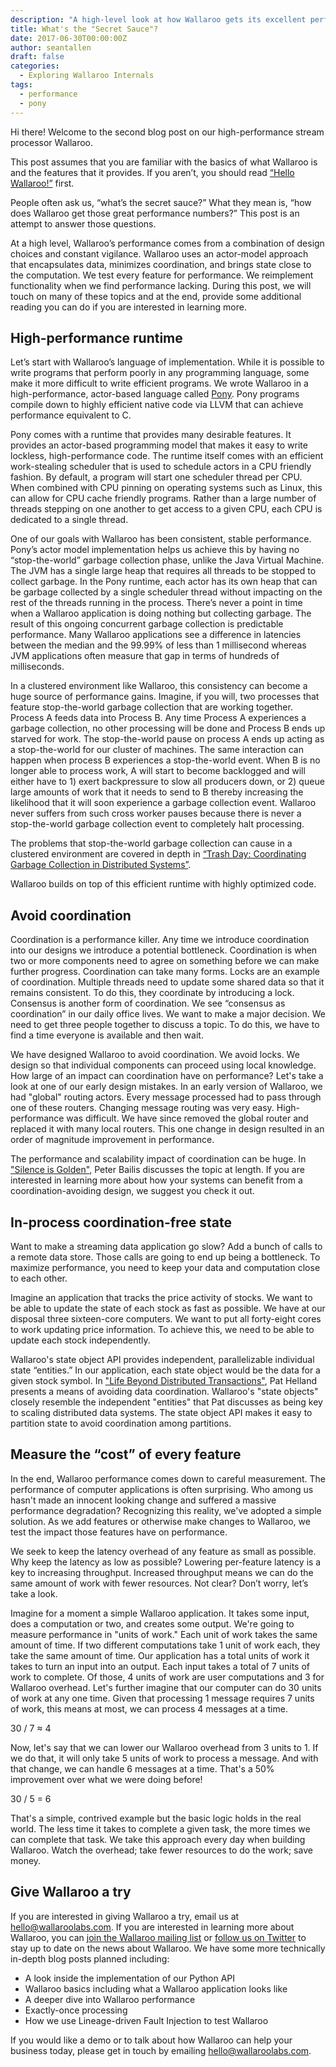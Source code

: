 ```yaml
---
description: "A high-level look at how Wallaroo gets its excellent performance."
title: What's the "Secret Sauce"?
date: 2017-06-30T00:00:00Z
author: seantallen
draft: false
categories: 
  - Exploring Wallaroo Internals
tags:
  - performance
  - pony
---
```

Hi there! Welcome to the second blog post on our high-performance stream processor Wallaroo.
 
This post assumes that you are familiar with the basics of what Wallaroo is and the features that it provides. If you aren’t, you should read [“Hello Wallaroo!”](http://blog.wallaroolabs.com/2017/03/hello-wallaroo/) first.
 
People often ask us, “what’s the secret sauce?” What they mean is, “how does Wallaroo get those great performance numbers?” This post is an attempt to answer those questions. 
 
At a high level, Wallaroo’s performance comes from a combination of design choices and constant vigilance. Wallaroo uses an actor-model approach that encapsulates data, minimizes coordination, and brings state close to the computation. We test every feature for performance. We reimplement functionality when we find performance lacking.  During this post, we will touch on many of these topics and at the end, provide some additional reading you can do if you are interested in learning more.
 
## High-performance runtime
 
Let’s start with Wallaroo’s language of implementation. While it is possible to write programs that perform poorly in any programming language, some make it more difficult to write efficient programs. We wrote Wallaroo in a high-performance, actor-based language called [Pony](http://www.ponylang.org). Pony programs compile down to highly efficient native code via LLVM that can achieve performance equivalent to C. 
 
Pony comes with a runtime that provides many desirable features. It provides an actor-based programming model that makes it easy to write lockless, high-performance code. The runtime itself comes with an efficient work-stealing scheduler that is used to schedule actors in a CPU friendly fashion. By default, a program will start one scheduler thread per CPU. When combined with CPU pinning on operating systems such as Linux, this can allow for CPU cache friendly programs. Rather than a large number of threads stepping on one another to get access to a given CPU, each CPU is dedicated to a single thread. 
 
One of our goals with Wallaroo has been consistent, stable performance. Pony’s actor model implementation helps us achieve this by having no “stop-the-world” garbage collection phase, unlike the Java Virtual Machine. The JVM has a single large heap that requires all threads to be stopped to collect garbage. In the Pony runtime, each actor has its own heap that can be garbage collected by a single scheduler thread without impacting on the rest of the threads running in the process. There’s never a point in time when a Wallaroo application is doing nothing but collecting garbage. The result of this ongoing concurrent garbage collection is predictable performance. Many Wallaroo applications see a difference in latencies between the median and the 99.99% of less than 1 millisecond whereas JVM applications often measure that gap in terms of hundreds of milliseconds. 
 
In a clustered environment like Wallaroo, this consistency can become a huge source of performance gains. Imagine, if you will, two processes that feature stop-the-world garbage collection that are working together. Process A feeds data into Process B. Any time Process A experiences a garbage collection, no other processing will be done and Process B ends up starved for work. The stop-the-world pause on process A ends up acting as a stop-the-world for our cluster of machines. The same interaction can happen when process B experiences a stop-the-world event. When B is no longer able to process work, A will start to become backlogged and will either have to 1) exert backpressure to slow all producers down, or 2) queue large amounts of work that it needs to send to B thereby increasing the likelihood that it will soon experience a garbage collection event. Wallaroo never suffers from such cross worker pauses because there is never a stop-the-world garbage collection event to completely halt processing. 
 
The problems that stop-the-world garbage collection can cause in a clustered environment are covered in depth in [“Trash Day: Coordinating Garbage Collection in Distributed Systems”](https://www.usenix.org/system/files/conference/hotos15/hotos15-paper-maas.pdf).
 
Wallaroo builds on top of this efficient runtime with highly optimized code.
 
## Avoid coordination
 
Coordination is a performance killer. Any time we introduce coordination into our designs we introduce a potential bottleneck. Coordination is when two or more components need to agree on something before we can make further progress. Coordination can take many forms.  Locks are an example of coordination. Multiple threads need to update some shared data so that it remains consistent. To do this, they coordinate by introducing a lock. Consensus is another form of coordination. We see “consensus as coordination” in our daily office lives. We want to make a major decision. We need to get three people together to discuss a topic. To do this, we have to find a time everyone is available and then wait. 
 
We have designed Wallaroo to avoid coordination. We avoid locks. We design so that individual components can proceed using local knowledge. How large of an impact can coordination have on performance? Let's take a look at one of our early design mistakes. In an early version of Wallaroo, we had "global" routing actors. Every message processed had to pass through one of these routers. Changing message routing was very easy. High-performance was difficult. We have since removed the global router and replaced it with many local routers. This one change in design resulted in an order of magnitude improvement in performance.
 
The performance and scalability impact of coordination can be huge.  In ["Silence is Golden"](https://www.youtube.com/watch?v=EYJnWttrC9k), Peter Bailis discusses the topic at length. If you are interested in learning more about how your systems can benefit from a coordination-avoiding design, we suggest you check it out.
 
## In-process coordination-free state
 
Want to make a streaming data application go slow? Add a bunch of calls to a remote data store. Those calls are going to end up being a bottleneck. To maximize performance, you need to keep your data and computation close to each other.
 
Imagine an application that tracks the price activity of stocks. We want to be able to update the state of each stock as fast as possible. We have at our disposal three sixteen-core computers. We want to put all forty-eight cores to work updating price information. To achieve this, we need to be able to update each stock independently. 
 
Wallaroo's state object API provides independent, parallelizable individual state “entities.”  In our application, each state object would be the data for a given stock symbol. In ["Life Beyond Distributed Transactions"](https://blog.acolyer.org/2014/11/20/life-beyond-distributed-transactions/), Pat Helland presents a means of avoiding data coordination. Wallaroo's "state objects" closely resemble the independent "entities" that Pat discusses as being key to scaling distributed data systems. The state object API makes it easy to partition state to avoid coordination among partitions.
 
## Measure the “cost” of every feature
 
In the end, Wallaroo performance comes down to careful measurement. The performance of computer applications is often surprising. Who among us hasn't made an innocent looking change and suffered a massive performance degradation? Recognizing this reality, we've adopted a simple solution. As we add features or otherwise make changes to Wallaroo, we test the impact those features have on performance.
 
We seek to keep the latency overhead of any feature as small as possible. Why keep the latency as low as possible? Lowering per-feature latency is a key to increasing throughput. Increased throughput means we can do the same amount of work with fewer resources. Not clear? Don’t worry, let’s take a look.
 
Imagine for a moment a simple Wallaroo application. It takes some input, does a computation or two, and creates some output. We're going to measure performance in "units of work." Each unit of work takes the same amount of time. If two different computations take 1 unit of work each, they take the same amount of time. Our application has a total units of work it takes to turn an input into an output. Each input takes a total of 7 units of work to complete. Of those, 4 units of work are user computations and 3 for Wallaroo overhead. Let's further imagine that our computer can do 30 units of work at any one time. Given that processing 1 message requires 7 units of work, this means at most, we can process 4 messages at a time.
 
30 / 7 ≈ 4
 
Now, let's say that we can lower our Wallaroo overhead from 3 units to 1. If we do that, it will only take 5 units of work to process a message. And with that change, we can handle 6 messages at a time. That's a 50% improvement over what we were doing before!
 
30 / 5 = 6
 
That's a simple, contrived example but the basic logic holds in the real world. The less time it takes to complete a given task, the more times we can complete that task. We take this approach every day when building Wallaroo. Watch the overhead; take fewer resources to do the work; save money.
 
## Give Wallaroo a try
 
If you are interested in giving Wallaroo a try, email us at [hello@wallaroolabs.com](mailto:hello@wallaroolabs.com). If you are interested in learning more about Wallaroo, you can [join the Wallaroo mailing list](http://eepurl.com/cnE5Cv) or [follow us on Twitter](https://twitter.com/wallaroolabs) to stay up to date on the news about Wallaroo. We have some more technically in-depth blog posts planned including:
 
- A look inside the implementation of our Python API
- Wallaroo basics including what a Wallaroo application looks like
- A deeper dive into Wallaroo performance
- Exactly-once processing 
- How we use Lineage-driven Fault Injection to test Wallaroo
 
If you would like a demo or to talk about how Wallaroo can help your business today, please get in touch by emailing [hello@wallaroolabs.com](mailto:hello@wallaroolabs.com).
